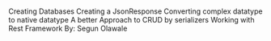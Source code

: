 # <Building Models>
Creating Databases
Creating a JsonResponse
Converting complex datatype to native datatype
A better Approach to CRUD by serializers
Working with Rest Framework
By: Segun Olawale
